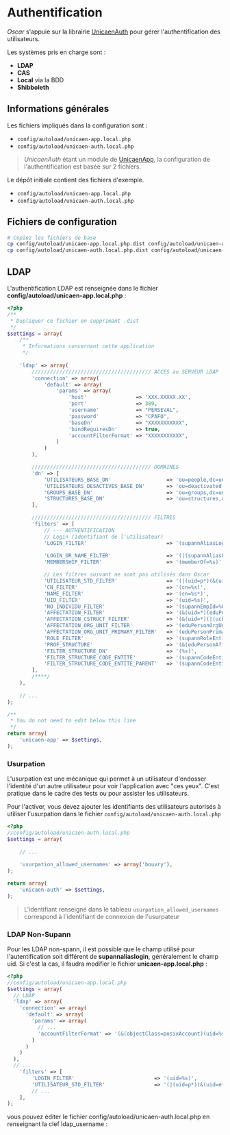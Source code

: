 # Authentification

*Oscar* s'appuie sur la librairie  [UnicaenAuth](https://git.unicaen.fr/lib/unicaen/auth) pour gérer l'authentification des utilisateurs. 

Les systèmes pris en charge sont : 

 - **LDAP**
 - **CAS**
 - **Local** via la BDD
 - **Shibboleth**

## Informations générales

Les fichiers impliqués dans la configuration sont : 

 - `config/autoload/unicaen-app.local.php`
 - `config/autoload/unicaen-auth.local.php`

> *UnicaenAuth* étant un module de [UnicaenApp](https://git.unicaen.fr/lib/unicaen/app), la configuration de l'authentification est basée sur 2 fichiers.

Le dépôt initiale contient des fichiers d'exemple.

- `config/autoload/unicaen-app.local.php`
- `config/autoload/unicaen-auth.local.php`

## Fichiers de configuration

```bash
# Copiez les fichiers de base
cp config/autoload/unicaen-app.local.php.dist config/autoload/unicaen-app.local.php
cp config/autoload/unicaen-auth.local.php.dist config/autoload/unicaen-auth.local.php
```

## LDAP

L'authentification LDAP est renseignée dans le fichier **config/autoload/unicaen-app.local.php** :

```php
<?php
/**
 * Dupliquer ce fichier en supprimant .dist
 */
$settings = array(
    /**
     * Informations concernant cette application
     */
    
    'ldap' => array(
        /////////////////////////////////////// ACCES au SERVEUR LDAP
        'connection' => array(
            'default' => array(
                'params' => array(
                    'host'                => 'XXX.XXXXX.XX',
                    'port'                => 389,
                    'username'            => "PERSEVAL",
                    'password'            => "CPAFO",
                    'baseDn'              => "XXXXXXXXXXX",
                    'bindRequiresDn'      => true,
                    'accountFilterFormat' => "XXXXXXXXXXX",
                )
            )
        ),

        /////////////////////////////////////// DOMAINES
        'dn' => [
            'UTILISATEURS_BASE_DN'                  => 'ou=people,dc=unicaen,dc=fr',
            'UTILISATEURS_DESACTIVES_BASE_DN'       => 'ou=deactivated,dc=unicaen,dc=fr',
            'GROUPS_BASE_DN'                        => 'ou=groups,dc=unicaen,dc=fr',
            'STRUCTURES_BASE_DN'                    => 'ou=structures,dc=unicaen,dc=fr',
        ],

        /////////////////////////////////////// FILTRES
        'filters' => [
            // --- AUTHENTIFICATION
            // Login (identifiant de l'utilisateur)
            'LOGIN_FILTER'                          => '(supannAliasLogin=%s)',
            
            'LOGIN_OR_NAME_FILTER'                  => '(|(supannAliasLogin=%s)(cn=%s*))',
            'MEMBERSHIP_FILTER'                     => '(memberOf=%s)',

            // Les filtres suivant ne sont pas utilisés dans Oscar
            'UTILISATEUR_STD_FILTER'                => '(|(uid=p*)(&(uid=e*)(eduPersonAffiliation=student)))',
            'CN_FILTER'                             => '(cn=%s)',
            'NAME_FILTER'                           => '(cn=%s*)',
            'UID_FILTER'                            => '(uid=%s)',
            'NO_INDIVIDU_FILTER'                    => '(supannEmpId=%08s)',
            'AFFECTATION_FILTER'                    => '(&(uid=*)(eduPersonOrgUnitDN=%s))',
            'AFFECTATION_CSTRUCT_FILTER'            => '(&(uid=*)(|(ucbnSousStructure=%s;*)(supannAffectation=%s;*)))',
            'AFFECTATION_ORG_UNIT_FILTER'           => '(eduPersonOrgUnitDN=%s)',
            'AFFECTATION_ORG_UNIT_PRIMARY_FILTER'   => '(eduPersonPrimaryOrgUnitDN=%s)',
            'ROLE_FILTER'                           => '(supannRoleEntite=[role={SUPANN}%s][type={SUPANN}%s][code=%s]*)',
            'PROF_STRUCTURE'                        => '(&(eduPersonAffiliation=teacher)(eduPersonOrgUnitDN=%s))',
            'FILTER_STRUCTURE_DN'		            => '(%s)',
            'FILTER_STRUCTURE_CODE_ENTITE'	        => '(supannCodeEntite=%s)',
            'FILTER_STRUCTURE_CODE_ENTITE_PARENT'   => '(supannCodeEntiteParent=%s)',
        ],
        /****/
    ),
    
    // ...
);

/**
 * You do not need to edit below this line
 */
return array(
    'unicaen-app' => $settings,
);
```

### Usurpation

L'usurpation est une mécanique qui permet à un utilisateur d'endosser l'identité d'un autre utilisateur pour voir l'application avec "ces yeux". C'est pratique dans le cadre des tests ou pour assister les utilisateurs.

Pour l'activer, vous devez ajouter les identifiants des utilisateurs autorisés à utiliser l'usurpation dans le fichier `config/autoload/unicaen-auth.local.php`

```php
<?php
//config/autoload/unicaen-auth.local.php
$settings = array(
    
    // ...
    
    'usurpation_allowed_usernames' => array('bouvry'),
);

return array(
    'unicaen-auth' => $settings,
);
```

> L'identifiant renseigné dans le tableau `usurpation_allowed_usernames` correspond à l'identifiant de connexion de l'usurpateur

### LDAP Non-Supann

Pour les LDAP non-spann, il est possible que le champ utilisé pour l'autentification soit différent de **supannaliaslogin**, généralement le champ uid. Si c'est la cas, il faudra modifier le fichier **unicaen-app.local.php** : 

```php
<?php
//config/autoload/unicaen-app.local.php
$settings = array(
  // LDAP    
  'ldap' => array(
    'connection' => array(
      'default' => array(
        'params' => array(
          // ...
          'accountFilterFormat' => '(&(objectClass=posixAccount)(uid=%s))',
        )
      )
    )
  ),
  // ...
    'filters' => [
        'LOGIN_FILTER'                          => '(uid=%s)',
        'UTILISATEUR_STD_FILTER'                => '(|(uid=p*)(&(uid=e*)(eduPersonAffiliation=student)))',
        // ...
    ],
);
```

vous pouvez éditer le fichier config/autoload/unicaen-auth.local.php en renseignant la clef ldap_username :